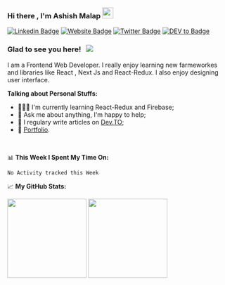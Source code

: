 ### Hi there , I'm Ashish Malap <img src="https://media.giphy.com/media/hvRJCLFzcasrR4ia7z/giphy.gif" width="25px">

[![Linkedin Badge](https://img.shields.io/badge/-LinkedIn-0e76a8?style=flat-square&logo=Linkedin&logoColor=white)](https://www.linkedin.com/in/ashish-malap)
[![Website Badge](https://img.shields.io/badge/Website-3b5998?style=flat-square&logo=google-chrome&logoColor=white)](https://stoic-lumiere-2c9502.netlify.app/)
[![Twitter Badge](https://img.shields.io/badge/-Twitter-00acee?style=flat-square&logo=Twitter&logoColor=white)](https://twitter.com/malapashish10)
[![DEV to Badge](https://img.shields.io/badge/dev.to-0A0A0A?style=for-the-badge&logo=dev.to&logoColor=white)](https://dev.to/malapashish)

### Glad to see you here! &nbsp; ![](https://visitor-badge.glitch.me/badge?page_id=malapashish.malapashish)
I am a Frontend Web Developer. I really enjoy learning new farmeworkes and libraries like React , Next Js and React-Redux. I also enjoy designing user interface.   
 
**Talking about Personal Stuffs:** 

- 👨🏻‍💻 I'm currently learning React-Redux and Firebase;
- 💬 Ask me about anything, I'm happy to help;
- 📝 I regulary write articles on [Dev.TO](https://dev.to/malapashish);
- 📝 [Portfolio](https://stoic-lumiere-2c9502.netlify.app/).

</br>

📊 **This Week I Spent My Time On:**
<!--START_SECTION:waka-->
```text
No Activity tracked this Week
```
<!--END_SECTION:waka-->

📈 **My GitHub Stats:**
<p>
  <img height="180em" src="https://github-readme-stats.vercel.app/api?username=malapashish&show_icons=true&hide_border=true&&count_private=true&include_all_commits=true" />
  <img height="180em" src="https://github-readme-stats.vercel.app/api/top-langs/?username=malapashish&show_icons=true&hide_border=true&layout=compact&langs_count=8"/>
</p>
